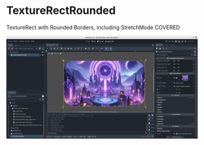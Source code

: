 # TextureRectRounded

TextureRect with Rounded Borders, including StretchMode COVERED

![Preview](preview.png)
